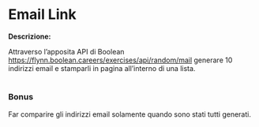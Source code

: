 # Email Link

**Descrizione:**

Attraverso l’apposita API di Boolean
https://flynn.boolean.careers/exercises/api/random/mail
generare 10 indirizzi email e stamparli in pagina all’interno di una lista.
#
### Bonus
Far comparire gli indirizzi email solamente quando sono stati tutti generati.